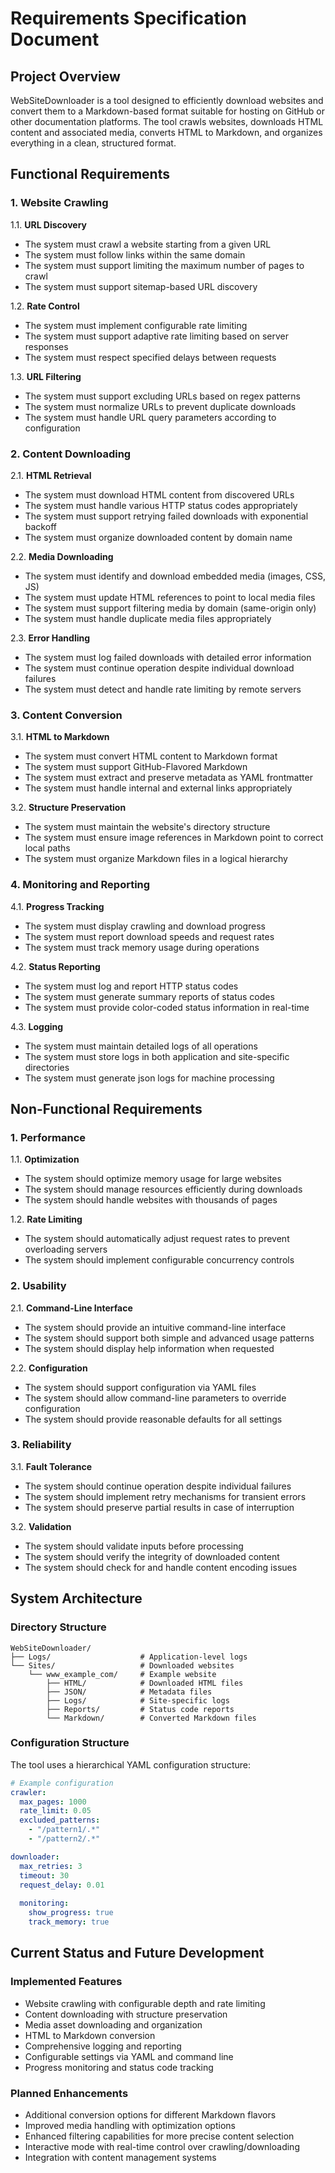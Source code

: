 # Requirements Specification Document

## Project Overview

WebSiteDownloader is a tool designed to efficiently download websites and convert them to a Markdown-based format suitable for hosting on GitHub or other documentation platforms. The tool crawls websites, downloads HTML content and associated media, converts HTML to Markdown, and organizes everything in a clean, structured format.

## Functional Requirements

### 1. Website Crawling

1.1. **URL Discovery**
- The system must crawl a website starting from a given URL
- The system must follow links within the same domain
- The system must support limiting the maximum number of pages to crawl
- The system must support sitemap-based URL discovery

1.2. **Rate Control**
- The system must implement configurable rate limiting
- The system must support adaptive rate limiting based on server responses
- The system must respect specified delays between requests

1.3. **URL Filtering**
- The system must support excluding URLs based on regex patterns
- The system must normalize URLs to prevent duplicate downloads
- The system must handle URL query parameters according to configuration

### 2. Content Downloading

2.1. **HTML Retrieval**
- The system must download HTML content from discovered URLs
- The system must handle various HTTP status codes appropriately
- The system must support retrying failed downloads with exponential backoff
- The system must organize downloaded content by domain name

2.2. **Media Downloading**
- The system must identify and download embedded media (images, CSS, JS)
- The system must update HTML references to point to local media files
- The system must support filtering media by domain (same-origin only)
- The system must handle duplicate media files appropriately

2.3. **Error Handling**
- The system must log failed downloads with detailed error information
- The system must continue operation despite individual download failures
- The system must detect and handle rate limiting by remote servers

### 3. Content Conversion

3.1. **HTML to Markdown**
- The system must convert HTML content to Markdown format
- The system must support GitHub-Flavored Markdown
- The system must extract and preserve metadata as YAML frontmatter
- The system must handle internal and external links appropriately

3.2. **Structure Preservation**
- The system must maintain the website's directory structure
- The system must ensure image references in Markdown point to correct local paths
- The system must organize Markdown files in a logical hierarchy

### 4. Monitoring and Reporting

4.1. **Progress Tracking**
- The system must display crawling and download progress
- The system must report download speeds and request rates
- The system must track memory usage during operations

4.2. **Status Reporting**
- The system must log and report HTTP status codes
- The system must generate summary reports of status codes
- The system must provide color-coded status information in real-time

4.3. **Logging**
- The system must maintain detailed logs of all operations
- The system must store logs in both application and site-specific directories
- The system must generate json logs for machine processing

## Non-Functional Requirements

### 1. Performance

1.1. **Optimization**
- The system should optimize memory usage for large websites
- The system should manage resources efficiently during downloads
- The system should handle websites with thousands of pages

1.2. **Rate Limiting**
- The system should automatically adjust request rates to prevent overloading servers
- The system should implement configurable concurrency controls

### 2. Usability

2.1. **Command-Line Interface**
- The system should provide an intuitive command-line interface
- The system should support both simple and advanced usage patterns
- The system should display help information when requested

2.2. **Configuration**
- The system should support configuration via YAML files
- The system should allow command-line parameters to override configuration
- The system should provide reasonable defaults for all settings

### 3. Reliability

3.1. **Fault Tolerance**
- The system should continue operation despite individual failures
- The system should implement retry mechanisms for transient errors
- The system should preserve partial results in case of interruption

3.2. **Validation**
- The system should validate inputs before processing
- The system should verify the integrity of downloaded content
- The system should check for and handle content encoding issues

## System Architecture

### Directory Structure

```
WebSiteDownloader/
├── Logs/                    # Application-level logs
└── Sites/                   # Downloaded websites
    └── www_example_com/     # Example website
        ├── HTML/            # Downloaded HTML files
        ├── JSON/            # Metadata files
        ├── Logs/            # Site-specific logs
        ├── Reports/         # Status code reports
        └── Markdown/        # Converted Markdown files
```

### Configuration Structure

The tool uses a hierarchical YAML configuration structure:

```yaml
# Example configuration
crawler:
  max_pages: 1000
  rate_limit: 0.05
  excluded_patterns:
    - "/pattern1/.*"
    - "/pattern2/.*"

downloader:
  max_retries: 3
  timeout: 30
  request_delay: 0.01
  
  monitoring:
    show_progress: true
    track_memory: true
```

## Current Status and Future Development

### Implemented Features
- Website crawling with configurable depth and rate limiting
- Content downloading with structure preservation
- Media asset downloading and organization
- HTML to Markdown conversion
- Comprehensive logging and reporting
- Configurable settings via YAML and command line
- Progress monitoring and status code tracking

### Planned Enhancements
- Additional conversion options for different Markdown flavors
- Improved media handling with optimization options
- Enhanced filtering capabilities for more precise content selection
- Interactive mode with real-time control over crawling/downloading
- Integration with content management systems
